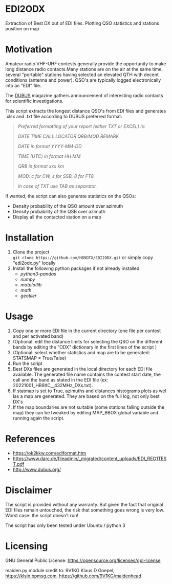 # EDI2ODX
Extraction of Best DX out of EDI files. Plotting QSO statistics and stations position on map 

# Motivation
Amateur radio VHF-UHF contests generally provide the opportunity to make long distance radio contacts.Many stations are on the air at the same time, several "portable" stations having selected an elevated QTH with decent conditions (antenna and power). QSO's are typically logged electronically into an "EDI" file.

The [DUBUS](http://www.dubus.org/) magazine gathers announcement of interesting radio contacts for scientific investigations. 

This script extracts the longest distance QSO's from EDI files and generates .xlsx and .txt file according to DUBUS preferred format:

>*Preferred formatting of your report (either TXT or EXCEL) is:*
> 
>*DATE TIME CALL LOCATOR QRB/MOD REMARK*
>
>*DATE in format YYYY-MM-DD*
> 
>*TIME (UTC) in format HH:MM*
> 
>*QRB in format xxx km*
> 
>*MOD: c for CW, s for SSB, 8 for FT8*
> 
>*In case of TXT use TAB as separator.* 


If wanted, the script can also generate statistics on the QSOs:
- Density probability of the QSO amount over azimuth
- Density probability of the QSB over azimuth
- Display all the contacted station on a map

# Installation
1. Clone the project   
`git clone https://github.com/HB9DTX/EDI2ODX.git` or simply copy "edi2odx.py" locally
2. Install the following python packages if not already installed:
   - *python3-pandas*
   - *numpy*
   - *matplotlib*
   - *math*
   - *geotiler*

# Usage
1. Copy one or more EDI file in the current directory (one file per contest and per activated band)
2. (Optional: edit the distance limits for selecting the QSO on the different bands by editing the "ODX" dictionary in the first lines of the script )
3. (Optional: select whether statistics and map are to be generated: STATSMAP = True/False)
4. Run the script
5. Best DXs files are generated in the local directory for each EDI file available. The generated file name contains the contest start date, the call and the band as stated in the EDI file (ex: 20221001_HB9XC__432MHz_DXs.txt).
6. If statmap is set to True, azimuths and distances histograms plots as wel las a map are generated. They are based on the full log, not only best DX's  
7. If the map boundaries are not suitable (some stations falling outside the map) they can be tweaked by editing MAP_BBOX global variable and running again the script.


# References
- https://ok2kkw.com/ediformat.htm
- https://www.darc.de/fileadmin/_migrated/content_uploads/EDI_REG1TEST.pdf
- http://www.dubus.org/


# Disclaimer
The script is provided without any warranty. But given the fact that original EDI files remain untouched, the risk that something goes wrong is very low. Worst case: the script doesn't run!

The script has only been tested under Ubuntu / python 3

# Licensing
GNU General Public License: https://opensource.org/licenses/gpl-license

maiden.py module credit to: 9V1KG Klaus D Goepel, https://klsin.bpmsg.com, https://github.com/9V1KG/maidenhead
